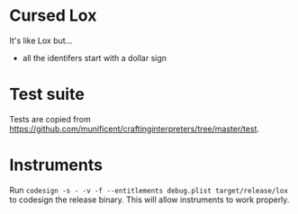 # Cursed Lox

It's like Lox but...

- all the identifers start with a dollar sign

# Test suite

Tests are copied from https://github.com/munificent/craftinginterpreters/tree/master/test.

# Instruments

Run `codesign -s - -v -f --entitlements debug.plist target/release/lox` to codesign the release binary.
This will allow instruments to work properly.

